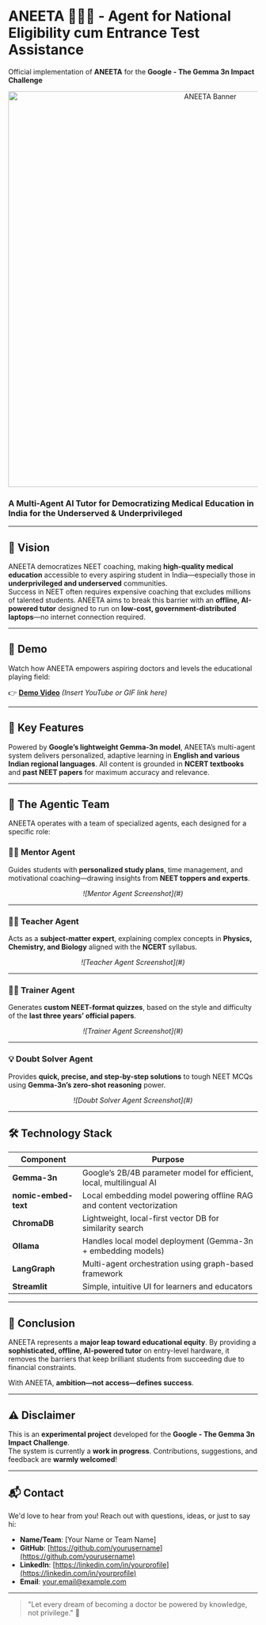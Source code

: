 # ANEETA 👩🏾‍⚕️ - Agent for National Eligibility cum Entrance Test Assistance

Official implementation of **ANEETA** for the **Google - The Gemma 3n Impact Challenge**

<p align="center">
  <img src="[LINK_TO_YOUR_PROJECT_LOGO_OR_BANNER_HERE]" alt="ANEETA Banner" width="800"/>
</p>

### A Multi-Agent AI Tutor for Democratizing Medical Education in India for the Underserved & Underprivileged

---

## 🎯 Vision

ANEETA democratizes NEET coaching, making **high-quality medical education** accessible to every aspiring student in India—especially those in **underprivileged and underserved** communities.  
Success in NEET often requires expensive coaching that excludes millions of talented students. ANEETA aims to break this barrier with an **offline, AI-powered tutor** designed to run on **low-cost, government-distributed laptops**—no internet connection required.

---

## 🎥 Demo

Watch how ANEETA empowers aspiring doctors and levels the educational playing field:

👉 [**Demo Video**](#) *(Insert YouTube or GIF link here)*

---

## 🚀 Key Features

Powered by **Google’s lightweight Gemma-3n model**, ANEETA’s multi-agent system delivers personalized, adaptive learning in **English and various Indian regional languages**. All content is grounded in **NCERT textbooks** and **past NEET papers** for maximum accuracy and relevance.

---

## 🧠 The Agentic Team

ANEETA operates with a team of specialized agents, each designed for a specific role:

### 👨‍🏫 Mentor Agent  
Guides students with **personalized study plans**, time management, and motivational coaching—drawing insights from **NEET toppers and experts**.

<p align="center">
  <i>![Mentor Agent Screenshot](#)</i>
</p>

---

### 🧑‍🏫 Teacher Agent  
Acts as a **subject-matter expert**, explaining complex concepts in **Physics, Chemistry, and Biology** aligned with the **NCERT** syllabus.

<p align="center">
  <i>![Teacher Agent Screenshot](#)</i>
</p>

---

### 🏋️‍♀️ Trainer Agent  
Generates **custom NEET-format quizzes**, based on the style and difficulty of the **last three years’ official papers**.

<p align="center">
  <i>![Trainer Agent Screenshot](#)</i>
</p>

---

### 💡 Doubt Solver Agent  
Provides **quick, precise, and step-by-step solutions** to tough NEET MCQs using **Gemma-3n’s zero-shot reasoning** power.

<p align="center">
  <i>![Doubt Solver Agent Screenshot](#)</i>
</p>

---

## 🛠️ Technology Stack

| Component         | Purpose                                                                 |
|------------------|-------------------------------------------------------------------------|
| **Gemma-3n**      | Google’s 2B/4B parameter model for efficient, local, multilingual AI    |
| **nomic-embed-text** | Local embedding model powering offline RAG and content vectorization  |
| **ChromaDB**      | Lightweight, local-first vector DB for similarity search                |
| **Ollama**        | Handles local model deployment (Gemma-3n + embedding models)            |
| **LangGraph**     | Multi-agent orchestration using graph-based framework                  |
| **Streamlit**     | Simple, intuitive UI for learners and educators                         |

---

## 🧾 Conclusion

ANEETA represents a **major leap toward educational equity**. By providing a **sophisticated, offline, AI-powered tutor** on entry-level hardware, it removes the barriers that keep brilliant students from succeeding due to financial constraints.

With ANEETA, **ambition—not access—defines success**.

---

## ⚠️ Disclaimer

This is an **experimental project** developed for the **Google - The Gemma 3n Impact Challenge**.  
The system is currently a **work in progress**. Contributions, suggestions, and feedback are **warmly welcomed**!

---

## 📬 Contact

We'd love to hear from you! Reach out with questions, ideas, or just to say hi:

- **Name/Team**: [Your Name or Team Name]  
- **GitHub**: [https://github.com/yourusername](https://github.com/yourusername)  
- **LinkedIn**: [https://linkedin.com/in/yourprofile](https://linkedin.com/in/yourprofile)  
- **Email**: [your.email@example.com](mailto:your.email@example.com)

---

> "Let every dream of becoming a doctor be powered by knowledge, not privilege." 💙
